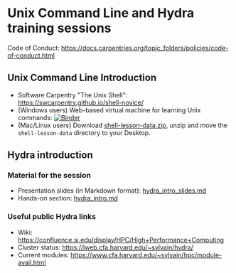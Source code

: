 # Unix Command Line and Hydra training sessions

Code of Conduct: https://docs.carpentries.org/topic_folders/policies/code-of-conduct.html

## Unix Command Line Introduction
- Software Carpentry "The Unix Shell": https://swcarpentry.github.io/shell-novice/
- (Windows users) Web-based virtual machine for learning Unix commands: [![Binder](https://mybinder.org/badge_logo.svg)](https://mybinder.org/v2/gh/SmithsonianWorkshops/binders/intro-shell?urlpath=lab)
- (Mac/Linux users) Download [shell-lesson-data.zip](https://swcarpentry.github.io/shell-novice/data/shell-lesson-data.zip), unzip and move the `shell-lesson-data` directory to your Desktop.


## Hydra introduction
### Material for the session
- Presentation slides (in Markdown format): [hydra_intro_slides.md](hydra_intro_slides.md)
- Hands-on section: [hydra_intro.md](hydra_intro.md)

### Useful public Hydra links
- Wiki: https://confluence.si.edu/display/HPC/High+Performance+Computing
- Cluster status: https://lweb.cfa.harvard.edu/~sylvain/hydra/
- Current modules: https://www.cfa.harvard.edu/~sylvain/hpc/module-avail.html
